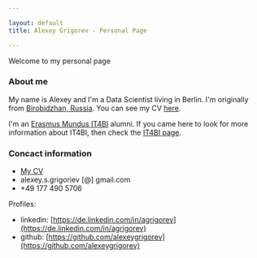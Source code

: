 ```yaml
---

layout: default
title: Alexey Grigorev - Personal Page

---
```


Welcome to my personal page

### About me

My name is Alexey and I'm a Data Scientist living in Berlin. I'm originally from [Birobidzhan, Russia](https://en.wikipedia.org/wiki/Birobidzhan). You can see my CV [here](/cv).

I'm an [Erasmus Mundus IT4BI](http://it4bi.univ-tours.fr/) alumni. If you came here to look for more information about IT4BI, then check the [IT4BI page](/it4bi).


### Concact information

- [My CV](/cv)
- alexey.s.grigoriev [@] gmail.com
- +49 177 490 5706

Profiles:

- linkedin: [https://de.linkedin.com/in/agrigorev](https://de.linkedin.com/in/agrigorev)
- github: [https://github.com/alexeygrigorev](https://github.com/alexeygrigorev)

